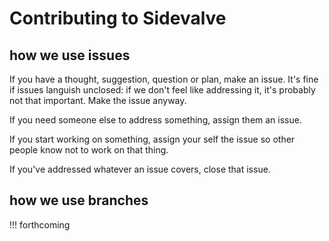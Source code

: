 # Contributing to Sidevalve

## how we use issues

If you have a thought, suggestion, question or plan, make an issue. It's fine if issues languish unclosed: if we don't feel like addressing it, it's probably not that important. Make the issue anyway.

If you need someone else to address something, assign them an issue.

If you start working on something, assign your self the issue so other people know not to work on that thing.

If you've addressed whatever an issue covers, close that issue.

## how we use branches

!!! forthcoming
